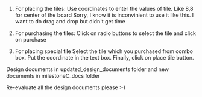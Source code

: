 1. For placing the tiles: 
Use coordinates to enter the values of tile. Like 8,8 for center of the board
Sorry, I know it is inconvinient to use it like this. I want to do drag and drop but didn't get time

2. For purchasing the tiles:
Click on radio buttons to select the tile and click on purchase

3. For placing special tile
Select the tile which you purchased from combo box. Put the coordinate in the text box. Finally, click on place tile button. 

Design documents in updated_design_documents folder
and new documents in milestoneC_docs folder

Re-evaluate all the design documents please :-)

